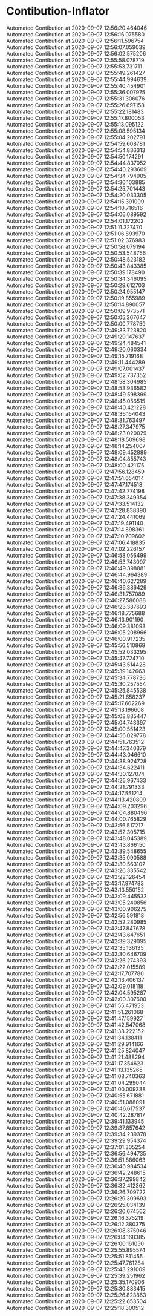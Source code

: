 # Contibution-Inflator
 Automated Contibution at 2020-09-07 12:56:20.464046<br>
 Automated Contibution at 2020-09-07 12:56:16.075580<br>
 Automated Contibution at 2020-09-07 12:56:11.596754<br>
 Automated Contibution at 2020-09-07 12:56:07.059039<br>
 Automated Contibution at 2020-09-07 12:56:02.575206<br>
 Automated Contibution at 2020-09-07 12:55:58.078719<br>
 Automated Contibution at 2020-09-07 12:55:53.731711<br>
 Automated Contibution at 2020-09-07 12:55:49.261427<br>
 Automated Contibution at 2020-09-07 12:55:44.994639<br>
 Automated Contibution at 2020-09-07 12:55:40.454901<br>
 Automated Contibution at 2020-09-07 12:55:36.007975<br>
 Automated Contibution at 2020-09-07 12:55:31.306076<br>
 Automated Contibution at 2020-09-07 12:55:26.697158<br>
 Automated Contibution at 2020-09-07 12:55:22.181483<br>
 Automated Contibution at 2020-09-07 12:55:17.800053<br>
 Automated Contibution at 2020-09-07 12:55:13.095122<br>
 Automated Contibution at 2020-09-07 12:55:08.595134<br>
 Automated Contibution at 2020-09-07 12:55:04.202791<br>
 Automated Contibution at 2020-09-07 12:54:59.608781<br>
 Automated Contibution at 2020-09-07 12:54:54.836313<br>
 Automated Contibution at 2020-09-07 12:54:50.174291<br>
 Automated Contibution at 2020-09-07 12:54:44.837052<br>
 Automated Contibution at 2020-09-07 12:54:40.293609<br>
 Automated Contibution at 2020-09-07 12:54:34.794905<br>
 Automated Contibution at 2020-09-07 12:54:30.103885<br>
 Automated Contibution at 2020-09-07 12:54:25.701443<br>
 Automated Contibution at 2020-09-07 12:54:20.033305<br>
 Automated Contibution at 2020-09-07 12:54:15.391009<br>
 Automated Contibution at 2020-09-07 12:54:10.716516<br>
 Automated Contibution at 2020-09-07 12:54:06.089592<br>
 Automated Contibution at 2020-09-07 12:54:01.172202<br>
 Automated Contibution at 2020-09-07 12:51:11.327470<br>
 Automated Contibution at 2020-09-07 12:51:06.893970<br>
 Automated Contibution at 2020-09-07 12:51:02.376983<br>
 Automated Contibution at 2020-09-07 12:50:58.079194<br>
 Automated Contibution at 2020-09-07 12:50:53.548756<br>
 Automated Contibution at 2020-09-07 12:50:48.523182<br>
 Automated Contibution at 2020-09-07 12:50:43.843385<br>
 Automated Contibution at 2020-09-07 12:50:39.178490<br>
 Automated Contibution at 2020-09-07 12:50:34.346095<br>
 Automated Contibution at 2020-09-07 12:50:29.612703<br>
 Automated Contibution at 2020-09-07 12:50:24.955147<br>
 Automated Contibution at 2020-09-07 12:50:19.855989<br>
 Automated Contibution at 2020-09-07 12:50:14.890057<br>
 Automated Contibution at 2020-09-07 12:50:09.973571<br>
 Automated Contibution at 2020-09-07 12:50:05.367647<br>
 Automated Contibution at 2020-09-07 12:50:00.778759<br>
 Automated Contibution at 2020-09-07 12:49:33.723820<br>
 Automated Contibution at 2020-09-07 12:49:29.147637<br>
 Automated Contibution at 2020-09-07 12:49:24.484541<br>
 Automated Contibution at 2020-09-07 12:49:20.060334<br>
 Automated Contibution at 2020-09-07 12:49:15.719168<br>
 Automated Contibution at 2020-09-07 12:49:11.444289<br>
 Automated Contibution at 2020-09-07 12:49:07.001437<br>
 Automated Contibution at 2020-09-07 12:49:02.737352<br>
 Automated Contibution at 2020-09-07 12:48:58.304985<br>
 Automated Contibution at 2020-09-07 12:48:53.936582<br>
 Automated Contibution at 2020-09-07 12:48:49.598399<br>
 Automated Contibution at 2020-09-07 12:48:45.056515<br>
 Automated Contibution at 2020-09-07 12:48:40.421228<br>
 Automated Contibution at 2020-09-07 12:48:36.154043<br>
 Automated Contibution at 2020-09-07 12:48:31.763497<br>
 Automated Contibution at 2020-09-07 12:48:27.347975<br>
 Automated Contibution at 2020-09-07 12:48:23.020029<br>
 Automated Contibution at 2020-09-07 12:48:18.509698<br>
 Automated Contibution at 2020-09-07 12:48:14.254007<br>
 Automated Contibution at 2020-09-07 12:48:09.452889<br>
 Automated Contibution at 2020-09-07 12:48:04.855743<br>
 Automated Contibution at 2020-09-07 12:48:00.421175<br>
 Automated Contibution at 2020-09-07 12:47:56.128459<br>
 Automated Contibution at 2020-09-07 12:47:51.654014<br>
 Automated Contibution at 2020-09-07 12:47:47.174518<br>
 Automated Contibution at 2020-09-07 12:47:42.774198<br>
 Automated Contibution at 2020-09-07 12:47:38.349354<br>
 Automated Contibution at 2020-09-07 12:47:33.514132<br>
 Automated Contibution at 2020-09-07 12:47:28.838390<br>
 Automated Contibution at 2020-09-07 12:47:24.441069<br>
 Automated Contibution at 2020-09-07 12:47:19.491140<br>
 Automated Contibution at 2020-09-07 12:47:14.898361<br>
 Automated Contibution at 2020-09-07 12:47:10.709602<br>
 Automated Contibution at 2020-09-07 12:47:06.418835<br>
 Automated Contibution at 2020-09-07 12:47:02.226157<br>
 Automated Contibution at 2020-09-07 12:46:58.056499<br>
 Automated Contibution at 2020-09-07 12:46:53.743097<br>
 Automated Contibution at 2020-09-07 12:46:49.398881<br>
 Automated Contibution at 2020-09-07 12:46:44.964389<br>
 Automated Contibution at 2020-09-07 12:46:40.627289<br>
 Automated Contibution at 2020-09-07 12:46:36.386429<br>
 Automated Contibution at 2020-09-07 12:46:31.757089<br>
 Automated Contibution at 2020-09-07 12:46:27.586088<br>
 Automated Contibution at 2020-09-07 12:46:23.387693<br>
 Automated Contibution at 2020-09-07 12:46:18.775688<br>
 Automated Contibution at 2020-09-07 12:46:13.901190<br>
 Automated Contibution at 2020-09-07 12:46:09.381093<br>
 Automated Contibution at 2020-09-07 12:46:05.208966<br>
 Automated Contibution at 2020-09-07 12:46:00.917235<br>
 Automated Contibution at 2020-09-07 12:45:56.510869<br>
 Automated Contibution at 2020-09-07 12:45:52.033295<br>
 Automated Contibution at 2020-09-07 12:45:47.724710<br>
 Automated Contibution at 2020-09-07 12:45:43.514428<br>
 Automated Contibution at 2020-09-07 12:45:39.142663<br>
 Automated Contibution at 2020-09-07 12:45:34.778736<br>
 Automated Contibution at 2020-09-07 12:45:30.257554<br>
 Automated Contibution at 2020-09-07 12:45:25.845538<br>
 Automated Contibution at 2020-09-07 12:45:21.658237<br>
 Automated Contibution at 2020-09-07 12:45:17.602269<br>
 Automated Contibution at 2020-09-07 12:45:13.196608<br>
 Automated Contibution at 2020-09-07 12:45:08.885447<br>
 Automated Contibution at 2020-09-07 12:45:04.743397<br>
 Automated Contibution at 2020-09-07 12:45:00.551423<br>
 Automated Contibution at 2020-09-07 12:44:56.029778<br>
 Automated Contibution at 2020-09-07 12:44:51.763512<br>
 Automated Contibution at 2020-09-07 12:44:47.340379<br>
 Automated Contibution at 2020-09-07 12:44:43.046610<br>
 Automated Contibution at 2020-09-07 12:44:38.924728<br>
 Automated Contibution at 2020-09-07 12:44:34.622411<br>
 Automated Contibution at 2020-09-07 12:44:30.127074<br>
 Automated Contibution at 2020-09-07 12:44:25.967433<br>
 Automated Contibution at 2020-09-07 12:44:21.791333<br>
 Automated Contibution at 2020-09-07 12:44:17.551214<br>
 Automated Contibution at 2020-09-07 12:44:13.420809<br>
 Automated Contibution at 2020-09-07 12:44:09.203296<br>
 Automated Contibution at 2020-09-07 12:44:04.880496<br>
 Automated Contibution at 2020-09-07 12:44:00.765829<br>
 Automated Contibution at 2020-09-07 12:43:56.517217<br>
 Automated Contibution at 2020-09-07 12:43:52.305715<br>
 Automated Contibution at 2020-09-07 12:43:48.045389<br>
 Automated Contibution at 2020-09-07 12:43:43.866150<br>
 Automated Contibution at 2020-09-07 12:43:39.548655<br>
 Automated Contibution at 2020-09-07 12:43:35.090588<br>
 Automated Contibution at 2020-09-07 12:43:30.563102<br>
 Automated Contibution at 2020-09-07 12:43:26.335542<br>
 Automated Contibution at 2020-09-07 12:43:22.126454<br>
 Automated Contibution at 2020-09-07 12:43:17.974783<br>
 Automated Contibution at 2020-09-07 12:43:13.550152<br>
 Automated Contibution at 2020-09-07 12:43:09.445533<br>
 Automated Contibution at 2020-09-07 12:43:05.240856<br>
 Automated Contibution at 2020-09-07 12:43:00.906275<br>
 Automated Contibution at 2020-09-07 12:42:56.591818<br>
 Automated Contibution at 2020-09-07 12:42:52.280985<br>
 Automated Contibution at 2020-09-07 12:42:47.847678<br>
 Automated Contibution at 2020-09-07 12:42:43.647651<br>
 Automated Contibution at 2020-09-07 12:42:39.329095<br>
 Automated Contibution at 2020-09-07 12:42:35.136135<br>
 Automated Contibution at 2020-09-07 12:42:30.646709<br>
 Automated Contibution at 2020-09-07 12:42:26.274393<br>
 Automated Contibution at 2020-09-07 12:42:22.015589<br>
 Automated Contibution at 2020-09-07 12:42:17.707780<br>
 Automated Contibution at 2020-09-07 12:42:13.406137<br>
 Automated Contibution at 2020-09-07 12:42:09.018118<br>
 Automated Contibution at 2020-09-07 12:42:04.595287<br>
 Automated Contibution at 2020-09-07 12:42:00.307600<br>
 Automated Contibution at 2020-09-07 12:41:55.471953<br>
 Automated Contibution at 2020-09-07 12:41:51.261068<br>
 Automated Contibution at 2020-09-07 12:41:47.159927<br>
 Automated Contibution at 2020-09-07 12:41:42.547068<br>
 Automated Contibution at 2020-09-07 12:41:38.222152<br>
 Automated Contibution at 2020-09-07 12:41:34.138411<br>
 Automated Contibution at 2020-09-07 12:41:29.914166<br>
 Automated Contibution at 2020-09-07 12:41:25.824047<br>
 Automated Contibution at 2020-09-07 12:41:21.488294<br>
 Automated Contibution at 2020-09-07 12:41:17.354623<br>
 Automated Contibution at 2020-09-07 12:41:13.135265<br>
 Automated Contibution at 2020-09-07 12:41:08.740363<br>
 Automated Contibution at 2020-09-07 12:41:04.299044<br>
 Automated Contibution at 2020-09-07 12:41:00.009338<br>
 Automated Contibution at 2020-09-07 12:40:55.671881<br>
 Automated Contibution at 2020-09-07 12:40:51.088091<br>
 Automated Contibution at 2020-09-07 12:40:46.617537<br>
 Automated Contibution at 2020-09-07 12:40:42.287817<br>
 Automated Contibution at 2020-09-07 12:39:41.133945<br>
 Automated Contibution at 2020-09-07 12:39:37.857642<br>
 Automated Contibution at 2020-09-07 12:39:34.239378<br>
 Automated Contibution at 2020-09-07 12:39:29.954374<br>
 Automated Contibution at 2020-09-07 12:37:01.305254<br>
 Automated Contibution at 2020-09-07 12:36:56.494735<br>
 Automated Contibution at 2020-09-07 12:36:51.886063<br>
 Automated Contibution at 2020-09-07 12:36:46.984534<br>
 Automated Contibution at 2020-09-07 12:36:42.248615<br>
 Automated Contibution at 2020-09-07 12:36:37.299842<br>
 Automated Contibution at 2020-09-07 12:36:32.412362<br>
 Automated Contibution at 2020-09-07 12:36:26.709722<br>
 Automated Contibution at 2020-09-07 12:26:29.309693<br>
 Automated Contibution at 2020-09-07 12:26:25.034139<br>
 Automated Contibution at 2020-09-07 12:26:20.674562<br>
 Automated Contibution at 2020-09-07 12:26:16.375219<br>
 Automated Contibution at 2020-09-07 12:26:12.380375<br>
 Automated Contibution at 2020-09-07 12:26:08.375046<br>
 Automated Contibution at 2020-09-07 12:26:04.168385<br>
 Automated Contibution at 2020-09-07 12:26:00.161050<br>
 Automated Contibution at 2020-09-07 12:25:55.895574<br>
 Automated Contibution at 2020-09-07 12:25:51.811455<br>
 Automated Contibution at 2020-09-07 12:25:47.761284<br>
 Automated Contibution at 2020-09-07 12:25:43.291009<br>
 Automated Contibution at 2020-09-07 12:25:39.251962<br>
 Automated Contibution at 2020-09-07 12:25:35.170906<br>
 Automated Contibution at 2020-09-07 12:25:30.883415<br>
 Automated Contibution at 2020-09-07 12:25:26.823863<br>
 Automated Contibution at 2020-09-07 12:25:22.653504<br>
 Automated Contibution at 2020-09-07 12:25:18.300512<br>

